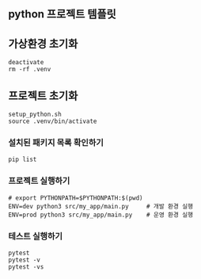 ## python 프로젝트 템플릿

## 가상환경 초기화
```shell
deactivate
rm -rf .venv
```

## 프로젝트 초기화
```shell
setup_python.sh
source .venv/bin/activate
```

### 설치된 패키지 목록 확인하기
```shell
pip list
```

### 프로젝트 실행하기
```shell
# export PYTHONPATH=$PYTHONPATH:$(pwd)
ENV=dev python3 src/my_app/main.py     # 개발 환경 실행
ENV=prod python3 src/my_app/main.py    # 운영 환경 실행
```

### 테스트 실행하기
```shell
pytest
pytest -v
pytest -vs
```
